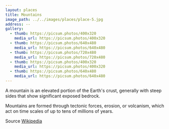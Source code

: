 ```yaml
---
layout: places
title: Mountains
image_path: ../../images/places/place-5.jpg
address: --
gallery:
  - thumb: https://picsum.photos/400x320
    media_url: https://picsum.photos/400x320
  - thumb: https://picsum.photos/640x480
    media_url: https://picsum.photos/640x480
  - thumb: https://picsum.photos/720x480
    media_url: https://picsum.photos/720x480
  - thumb: https://picsum.photos/400x320
    media_url: https://picsum.photos/400x320
  - thumb: https://picsum.photos/640x480
    media_url: https://picsum.photos/640x480
---
```


A mountain is an elevated portion of the Earth's crust, generally with steep sides that show significant exposed bedrock.

Mountains are formed through tectonic forces, erosion, or volcanism, which act on time scales of up to tens of millions of years.

Source [Wikipedia](https://en.wikipedia.org/wiki/Mountain)
